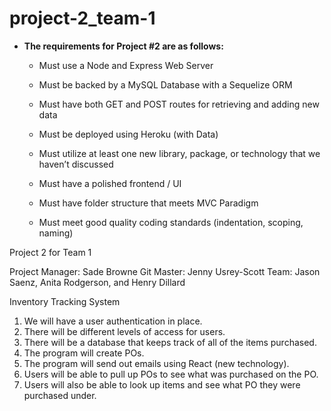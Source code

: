# project-2_team-1

* **The requirements for Project #2 are as follows:**

  * Must use a Node and Express Web Server

  * Must be backed by a MySQL Database with a Sequelize ORM  

  * Must have both GET and POST routes for retrieving and adding new data

  * Must be deployed using Heroku (with Data)

  * Must utilize at least one new library, package, or technology that we haven’t discussed

  * Must have a polished frontend / UI 

  * Must have folder structure that meets MVC Paradigm

  * Must meet good quality coding standards (indentation, scoping, naming)

Project 2 for Team 1

Project Manager: Sade Browne
Git Master: Jenny Usrey-Scott
Team: Jason Saenz, Anita Rodgerson, and Henry Dillard

Inventory Tracking System

1. We will have a user authentication in place.
2. There will be different levels of access for users.
3. There will be a database that keeps track of all of the items purchased.
4. The program will create POs.
5. The program will send out emails using React (new technology).
6. Users will be able to pull up POs to see what was purchased on the PO.
7. Users will also be able to look up items and see what PO they were purchased under.
